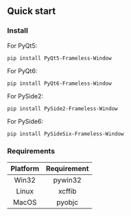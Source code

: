 ## Quick start

### Install
For PyQt5:
```shell
pip install PyQt5-Frameless-Window
```
For PyQt6:
```shell
pip install PyQt6-Frameless-Window
```
For PySide2:
```shell
pip install PySide2-Frameless-Window
```
For PySide6:
```shell
pip install PySideSix-Frameless-Window
```


### Requirements

| Platform | Requirement |
| :------: | :---------: |
|  Win32   |   pywin32   |
|  Linux   |   xcffib    |
|  MacOS   |   pyobjc    |
